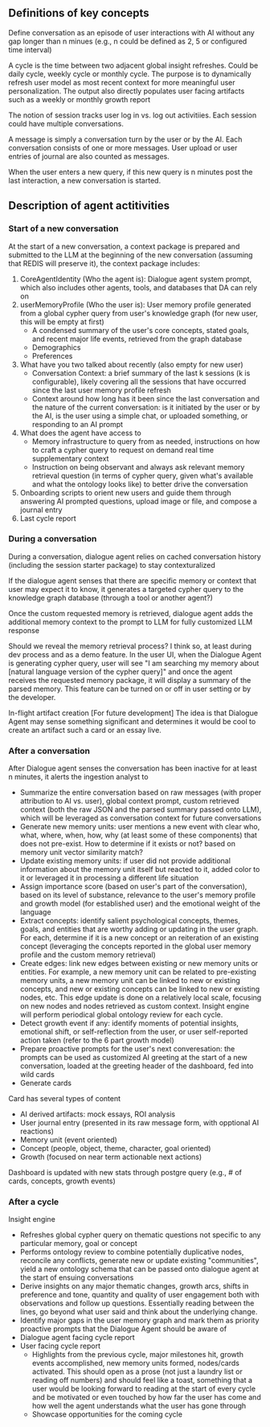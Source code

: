 ## Definitions of key concepts
Define conversation as an episode of user interactions with AI without any gap longer than n minues (e.g., n could be defined as 2, 5 or configured time interval)

A cycle is the time between two adjacent global insight refreshes. Could be daily cycle, weekly cycle or monthly cycle. The purpose is to dynamically refresh user model as most recent context for more meaningful user personalization. The output also directly populates user facing artifacts such as a weekly or monthly growth report

The notion of session tracks user log in vs. log out activitiies. Each session could have multiple conversations.

A message is simply a conversation turn by the user or by the AI. Each conversation consists of one or more messages. User upload or user entries of journal are also counted as messages.

When the user enters a new query, if this new query is n minutes post the last interaction, a new conversation is started.

## Description of agent actitivities 
### Start of a new conversation
At the start of a new conversation, a context package is prepared and submitted to the LLM at the beginning of the new conversation (assuming that REDIS will preserve it), the context package includes:

1. CoreAgentIdentity (Who the agent is): Dialogue agent system prompt, which also includes other agents, tools, and databases that DA can rely on
2. userMemoryProfile (Who the user is): User memory profile generated from a global cypher query from user's knowledge graph (for new user, this will be empty at first)
    - A condensed summary of the user's core concepts, stated goals, and recent major life events, retrieved from the graph database  
    - Demographics
    - Preferences
3. What have you two talked about recently (also empty for new user)
    - Conversation Context: a brief summary of the last k sessions (k is configurable), likely covering all the sessions that have occurred since the last user memory profile refresh
    - Context around how long has it been since the last conversation and the nature of the current conversation: is it initiated by the user or by the AI, is the user using a simple chat, or uploaded something, or responding to an AI prompt
4. What does the agent have access to
    - Memory infrastructure to query from as needed, instructions on how to craft a cypher query to request on demand real time supplementary context
    - Instruction on being observant and always ask relevant memory retrieval question (in terms of cypher query, given what's available and what the ontology looks like) to better drive the conversation
5. Onboarding scripts to orient new users and guide them through answering AI prompted questions, upload image or file, and compose a journal entry
6. Last cycle report

### During a conversation
During a conversation, dialogue agent relies on cached conversation history (including the session starter package) to stay contexturalized

If the dialogue agent senses that there are specific memory or context that user may expect it to know, it generates a targeted cypher query to the knowledge graph database (through a tool or another agent?) 

Once the custom requested memory is retrieved, dialogue agent adds the additional memory context to the prompt to LLM for fully customized LLM response

Should we reveal the memory retrieval process? I think so, at least during dev process and as a demo feature. In the user UI, when the Dialogue Agent is generating cypher query, user will see "I am searching my memory about [natural language version of the cypher query]" and once the agent receives the requested memory package, it will display a summary of the parsed memory. This feature can be turned on or off in user setting or by the developer.

In-flight artifact creation
[For future development] The idea is that Dialogue Agent may sense something significant and determines it would be cool to create an artifact such a card or an essay live. 

### After a conversation
After Dialogue agent senses the conversation has been inactive for at least n minutes, it alerts the ingestion analyst to 
- Summarize the entire conversation based on raw messages (with proper attribution to AI vs. user), global context prompt, custom retrieved context (both the raw JSON and the parsed summary passed onto LLM), which will be leveraged as conversation context for future conversations
- Generate new memory units: user mentions a new event with clear who, what, where, when, how, why (at least some of these components) that does not pre-exist. How to determine if it exists or not? based on memory unit vector similarity match?
- Update existing memory units: if user did not provide additional information about the memory unit itself but reacted to it, added color to it or leveraged it in processing a different life situation
- Assign importance score (based on user's part of the conversation), based on its level of substance, relevance to the user's memory profile and growth model (for established user) and the emotional weight of the language
- Extract concepts: identify salient psychological concepts, themes, goals, and entities that are worthy adding or updating in the user graph. For each, determine if it is a new concept or an reiteration of an existing concept (leveraging the concepts reported in the global user memory profile and the custom memory retrieval)
- Create edges: link new edges between existing or new memory units or entities. For example, a new memory unit can be related to pre-existing memory units, a new memory unit can be linked to new or existing concepts, and new or existing concepts can be linked to new or existing nodes, etc. This edge update is done on a relatively local scale, focusing on new nodes and nodes retrieved as custom context. Insight engine will perform periodical global ontology review for each cycle.
- Detect growth event if any: identify moments of potential insights, emotional shift, or self-reflection from the user, or user self-reported action taken (refer to the 6 part growth model)
- Prepare proactive prompts for the user's next converesation: the prompts can be used as customized AI greeting at the start of a new conversation, loaded at the greeting header of the dashboard, fed into wild cards
- Generate cards



Card has several types of content
- AI derived artifacts: mock essays, ROI analysis
- User journal entry (presented in its raw message form, with opptional AI reactions)
- Memory unit (event oriented)
- Concept (people, object, theme, character, goal oriented)
- Growth (focused on near term actionable next actions)

Dashboard is updated with new stats through postgre query (e.g., # of cards, concepts, growth events)

### After a cycle
Insight engine 
- Refreshes global cypher query on thematic questions not specific to any particular memory, goal or concept
- Performs ontology review to combine potentially duplicative nodes, reconcile any conflicts, generate new or update existing "communities", yield a new ontology schema that can be passed onto dialogue agent at the start of ensuing conversations
- Derive insights on any major thematic changes, growth arcs, shifts in preference and tone, quantity and quality of user engagement both with observations and follow up questions. Essentially reading between the lines, go beyond what user said and think about the underlying change.
- Identify major gaps in the user memory graph and mark them as priority proactive prompts that the Dialogue Agent should be aware of 
- Dialogue agent facing cycle report
- User facing cycle report
    - Highlights from the previous cycle, major milestones hit, growth events accomplished, new memory units formed, nodes/cards activated. This should open as a prose (not just a laundry list or reading off numbers) and should feel like a toast, something that a user would be looking forward to reading at the start of every cycle and be motivated or even touched by how far the user has come and how well the agent understands what the user has gone through
    - Showcase opportunities for the coming cycle
